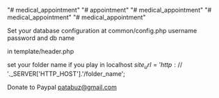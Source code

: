 "# medical_appointment" 
"# appointment" 
"# medical_appointment" 
"# medical_appointment" 
"# medical_appointment" 


Set your database configuration at common/config.php
username
password
and db name

in
template/header.php
 <?php
       $site_url = 'http://'.$_SERVER['HTTP_HOST'];
 ?>
 set your folder name if you play in localhost
 $site_url = 'http://'.$_SERVER['HTTP_HOST'].'/folder_name';
 


Donate to Paypal patabuz@gmail.com
